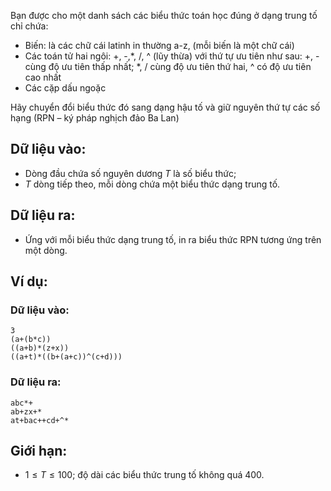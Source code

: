 Bạn được cho một danh sách các biểu thức toán học đúng ở dạng trung tố chỉ chứa:
- Biến: là các chữ cái latinh in thường a-z, (mỗi biến là một chữ cái)
- Các toán tử hai ngôi: +, -,*, /, ^ (lũy thừa) với thứ tự ưu tiên như sau: +, - cùng độ ưu tiên thấp nhất; *, / cùng độ ưu tiên thứ hai, ^ có độ ưu tiên cao nhất
- Các cặp dấu ngoặc

Hãy chuyển đổi biểu thức đó sang dạng hậu tố và giữ nguyên thứ tự các số hạng (RPN – ký pháp nghịch đảo Ba Lan)

## Dữ liệu vào:
- Dòng đầu chứa số nguyên dương $T$ là số biểu thức;
- $T$ dòng tiếp theo, mỗi dòng chứa một biểu thức dạng trung tố.

## Dữ liệu ra:
- Ứng với mỗi biểu thức dạng trung tố, in ra biểu thức RPN tương ứng trên một dòng.

## Ví dụ:
### Dữ liệu vào:
```
3
(a+(b*c))
((a+b)*(z+x))
((a+t)*((b+(a+c))^(c+d)))
```

### Dữ liệu ra:
```
abc*+
ab+zx+*
at+bac++cd+^*
```

## Giới hạn:
- $1 ≤ T ≤ 100$; độ dài các biểu thức trung tố không quá $400$.